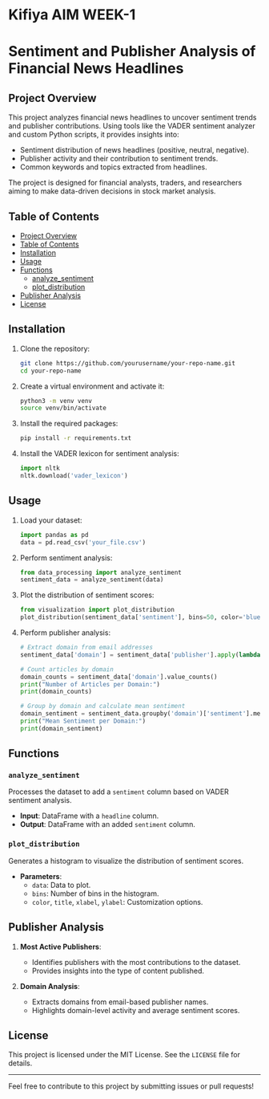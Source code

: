 # Kifiya AIM WEEK-1
# Sentiment and Publisher Analysis of Financial News Headlines

## Project Overview

This project analyzes financial news headlines to uncover sentiment trends and publisher contributions. Using tools like the VADER sentiment analyzer and custom Python scripts, it provides insights into:

- Sentiment distribution of news headlines (positive, neutral, negative).
- Publisher activity and their contribution to sentiment trends.
- Common keywords and topics extracted from headlines.

The project is designed for financial analysts, traders, and researchers aiming to make data-driven decisions in stock market analysis.

## Table of Contents

- [Project Overview](#project-overview)
- [Table of Contents](#table-of-contents)
- [Installation](#installation)
- [Usage](#usage)
- [Functions](#functions)
  - [analyze_sentiment](#analyze_sentiment)
  - [plot_distribution](#plot_distribution)
- [Publisher Analysis](#publisher-analysis)
- [License](#license)

## Installation

1. Clone the repository:
    ```bash
    git clone https://github.com/yourusername/your-repo-name.git
    cd your-repo-name
    ```

2. Create a virtual environment and activate it:
    ```bash
    python3 -m venv venv
    source venv/bin/activate
    ```

3. Install the required packages:
    ```bash
    pip install -r requirements.txt
    ```

4. Install the VADER lexicon for sentiment analysis:
    ```python
    import nltk
    nltk.download('vader_lexicon')
    ```

## Usage

1. Load your dataset:
    ```python
    import pandas as pd
    data = pd.read_csv('your_file.csv')
    ```

2. Perform sentiment analysis:
    ```python
    from data_processing import analyze_sentiment
    sentiment_data = analyze_sentiment(data)
    ```

3. Plot the distribution of sentiment scores:
    ```python
    from visualization import plot_distribution
    plot_distribution(sentiment_data['sentiment'], bins=50, color='blue', title='Sentiment Distribution', xlabel='Sentiment Score', ylabel='Frequency')
    ```

4. Perform publisher analysis:
    ```python
    # Extract domain from email addresses
    sentiment_data['domain'] = sentiment_data['publisher'].apply(lambda x: x.split('@')[-1] if '@' in x else x)

    # Count articles by domain
    domain_counts = sentiment_data['domain'].value_counts()
    print("Number of Articles per Domain:")
    print(domain_counts)

    # Group by domain and calculate mean sentiment
    domain_sentiment = sentiment_data.groupby('domain')['sentiment'].mean().sort_values(ascending=False)
    print("Mean Sentiment per Domain:")
    print(domain_sentiment)
    ```

## Functions

### `analyze_sentiment`
Processes the dataset to add a `sentiment` column based on VADER sentiment analysis.
- **Input**: DataFrame with a `headline` column.
- **Output**: DataFrame with an added `sentiment` column.

### `plot_distribution`
Generates a histogram to visualize the distribution of sentiment scores.
- **Parameters**:
  - `data`: Data to plot.
  - `bins`: Number of bins in the histogram.
  - `color`, `title`, `xlabel`, `ylabel`: Customization options.

## Publisher Analysis

1. **Most Active Publishers**:
   - Identifies publishers with the most contributions to the dataset.
   - Provides insights into the type of content published.

2. **Domain Analysis**:
   - Extracts domains from email-based publisher names.
   - Highlights domain-level activity and average sentiment scores.

## License

This project is licensed under the MIT License. See the `LICENSE` file for details.

---

Feel free to contribute to this project by submitting issues or pull requests!
